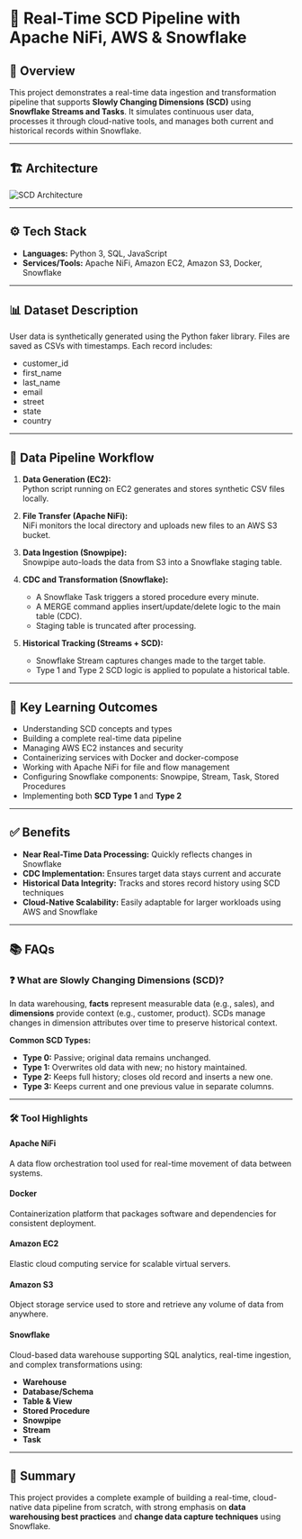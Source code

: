 # 🚀 Real-Time SCD Pipeline with Apache NiFi, AWS & Snowflake

## 🧩 Overview
This project demonstrates a real-time data ingestion and transformation pipeline that supports **Slowly Changing Dimensions (SCD)** using **Snowflake Streams and Tasks**. It simulates continuous user data, processes it through cloud-native tools, and manages both current and historical records within Snowflake.

---

## 🏗️ Architecture
![SCD Architecture](https://github.com/HaseebWar/HaseebWar-Streaming-Data-Ingestion-Pipeline-AWS-NiFi-Snowflake/blob/main/notes/images/SCD_Architecture.png)

---

## ⚙️ Tech Stack
- **Languages:** Python 3, SQL, JavaScript  
- **Services/Tools:** Apache NiFi, Amazon EC2, Amazon S3, Docker, Snowflake

---

## 📊 Dataset Description
User data is synthetically generated using the Python faker library. Files are saved as CSVs with timestamps. Each record includes:
- customer_id
- first_name
- last_name
- email
- street
- state
- country

---

## 🔄 Data Pipeline Workflow

1. **Data Generation (EC2):**  
   Python script running on EC2 generates and stores synthetic CSV files locally.

2. **File Transfer (Apache NiFi):**  
   NiFi monitors the local directory and uploads new files to an AWS S3 bucket.

3. **Data Ingestion (Snowpipe):**  
   Snowpipe auto-loads the data from S3 into a Snowflake staging table.

4. **CDC and Transformation (Snowflake):**
   - A Snowflake Task triggers a stored procedure every minute.
   - A MERGE command applies insert/update/delete logic to the main table (CDC).
   - Staging table is truncated after processing.

5. **Historical Tracking (Streams + SCD):**  
   - Snowflake Stream captures changes made to the target table.
   - Type 1 and Type 2 SCD logic is applied to populate a historical table.

---

## 🎯 Key Learning Outcomes

- Understanding SCD concepts and types
- Building a complete real-time data pipeline
- Managing AWS EC2 instances and security
- Containerizing services with Docker and docker-compose
- Working with Apache NiFi for file and flow management
- Configuring Snowflake components: Snowpipe, Stream, Task, Stored Procedures
- Implementing both **SCD Type 1** and **Type 2**

---

## ✅ Benefits

- **Near Real-Time Data Processing:** Quickly reflects changes in Snowflake
- **CDC Implementation:** Ensures target data stays current and accurate
- **Historical Data Integrity:** Tracks and stores record history using SCD techniques
- **Cloud-Native Scalability:** Easily adaptable for larger workloads using AWS and Snowflake

---

## 📚 FAQs

### ❓ What are Slowly Changing Dimensions (SCD)?
In data warehousing, **facts** represent measurable data (e.g., sales), and **dimensions** provide context (e.g., customer, product). SCDs manage changes in dimension attributes over time to preserve historical context.

**Common SCD Types:**
- **Type 0:** Passive; original data remains unchanged.
- **Type 1:** Overwrites old data with new; no history maintained.
- **Type 2:** Keeps full history; closes old record and inserts a new one.
- **Type 3:** Keeps current and one previous value in separate columns.

---

### 🛠️ Tool Highlights

#### Apache NiFi
A data flow orchestration tool used for real-time movement of data between systems.

#### Docker
Containerization platform that packages software and dependencies for consistent deployment.

#### Amazon EC2
Elastic cloud computing service for scalable virtual servers.

#### Amazon S3
Object storage service used to store and retrieve any volume of data from anywhere.

#### Snowflake
Cloud-based data warehouse supporting SQL analytics, real-time ingestion, and complex transformations using:
- **Warehouse**
- **Database/Schema**
- **Table & View**
- **Stored Procedure**
- **Snowpipe**
- **Stream**
- **Task**

---

## 📌 Summary
This project provides a complete example of building a real-time, cloud-native data pipeline from scratch, with strong emphasis on **data warehousing best practices** and **change data capture techniques** using Snowflake.
